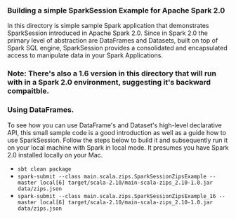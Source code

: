 ### Building a simple SparkSession Example for Apache Spark 2.0

In this directory is simple sample Spark application that demonstrates SparkSession introduced in Apache Spark 2.0. Since in Spark 2.0 the primary
level of abstraction are DataFrames and Datasets, built on top of Spark SQL engine, SparkSession provides a consolidated and encapsulated access to
manipulate data in your Spark Applications.

### Note: There's also a 1.6 version in this directory that will run with in a Spark 2.0 environment, suggesting it's backward compaitble.

### Using DataFrames.
To see how you can use DataFrame's and Dataset's high-level declarative API, this small sample code is a good introduction as well as a guide how to use 
SparkSession. Follow the steps below to build it and subsequently run it on your local machine with Spark in local mode. It presumes you have Spark 2.0 installed locally on your Mac.

* `sbt clean package`
* `spark-submit --class main.scala.zips.SparkSessionZipsExample --master local[6] target/scala-2.10/main-scala-zips_2.10-1.0.jar data/zips.json`
* `spark-submit --class main.scala.zips.SparkSessionZipsExample_16 --master local[6] target/scala-2.10/main-scala-zips_2.10-1.0.jar data/zips.json`



